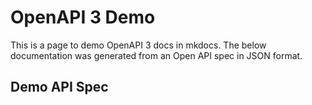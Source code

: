 # OpenAPI 3 Demo

This is a page to demo OpenAPI 3 docs in mkdocs. The below documentation was generated from an Open API spec in JSON format.

## Demo API Spec

<swagger-ui src="./demo/PetStore-prod-oas30.json"/>
